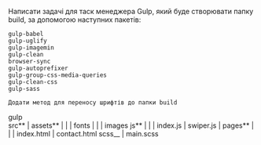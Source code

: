 Написати задачі для таск менеджера Gulp, який буде створювати папку build, за допомогою наступних пакетів:

    gulp-babel
    gulp-uglify
    gulp-imagemin
    gulp-clean
    browser-sync
    gulp-autoprefixer
    gulp-group-css-media-queries
    gulp-clean-css
    gulp-sass

    Додати метод для переносу шрифтів до папки build

gulp  
src**
|
assets**
| |
| fonts
| |
| images
js**
| |
| index.js
| swiper.js
|
pages**
| |
| index.html
| contact.html
scss\_\_
|
main.scss
